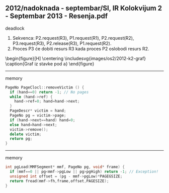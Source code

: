 2012/nadoknada - septembar/SI, IR Kolokvijum 2 - Septembar 2013 - Resenja.pdf
--------------------------------------------------------------------------------
deadlock

1. Sekvenca: P2.request(R3), P1.request(R1), P2.request(R2), P3.request(R3), P2.release(R3), P1.request(R2). 
2. Proces P3 će dobiti resurs R3 kada proces P2 oslobodi resurs R2. 

\begin{figure}[H]
  \centering
  \includesvg{images/os2/2012-k2-graf}
  \caption{Graf iz stavke pod a}
\end{figure}

--------------------------------------------------------------------------------
memory
```cpp
PageNo PageClocl::removeVictim () { 
  if (hand==0) return -1; // No pages 
  while (hand->ref) { 
    hand->ref=0; hand=hand->next; 
  } 
  PageDescr* victim = hand; 
  PageNo pg = victim->page; 
  if (hand->next==hand) hand=0; 
  else hand=hand->next; 
  victim->remove(); 
  delete victim; 
  return pg; 
} 
```

--------------------------------------------------------------------------------
memory
```cpp
int pgLoad(MMFSegment* mmf, PageNo pg, void* frame) { 
  if (mmf==0 || pg<mmf->pgLow || pg>pgHigh) return -1; // Exception! 
  unsigned int offset = (pg - mmf->pgLow)*PAGEGSIZE; 
  return fread(mmf->fh,frame,offset,PAGESIZE); 
} 
```
